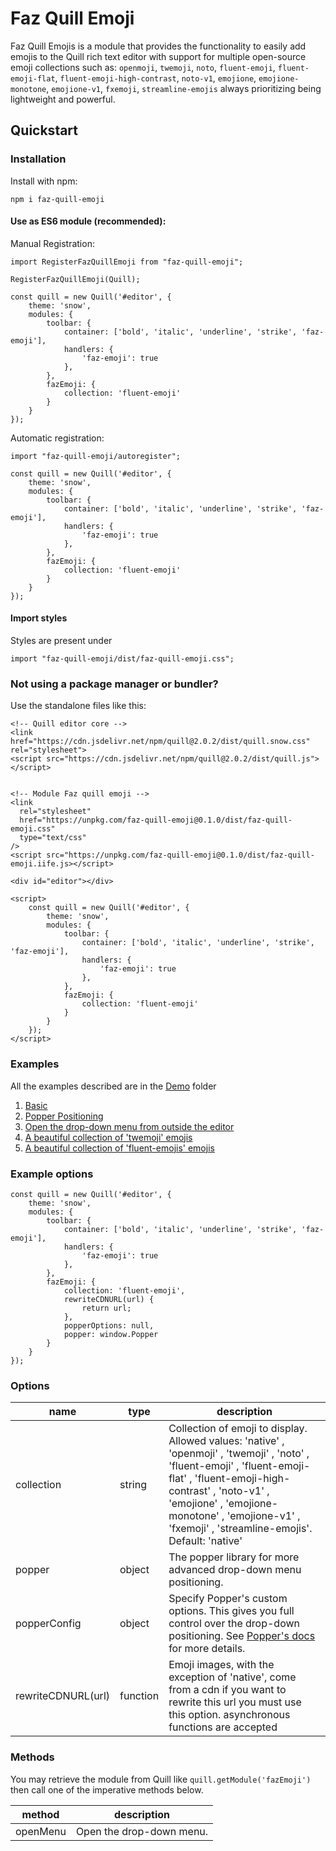 # Faz Quill Emoji
Faz Quill Emojis is a module that provides the functionality to easily add emojis to the Quill rich text editor with support for multiple open-source emoji collections such as: `openmoji`, `twemoji`, `noto`, `fluent-emoji`, `fluent-emoji-flat`, `fluent-emoji-high-contrast`, `noto-v1`, `emojione`, `emojione-monotone`, `emojione-v1`, `fxemoji`, `streamline-emojis` always prioritizing being lightweight and powerful.

## Quickstart

### Installation

Install with npm:

```
npm i faz-quill-emoji
```

#### Use as ES6 module (recommended):

Manual Registration:

```
import RegisterFazQuillEmoji from "faz-quill-emoji";

RegisterFazQuillEmoji(Quill);

const quill = new Quill('#editor', {
    theme: 'snow',
    modules: {
        toolbar: {
            container: ['bold', 'italic', 'underline', 'strike', 'faz-emoji'],
            handlers: {
                'faz-emoji': true  
            },
        },
        fazEmoji: {
            collection: 'fluent-emoji'
        }
    }
});
```

Automatic registration:

```
import "faz-quill-emoji/autoregister";

const quill = new Quill('#editor', {
    theme: 'snow',
    modules: {
        toolbar: {
            container: ['bold', 'italic', 'underline', 'strike', 'faz-emoji'],
            handlers: {
                'faz-emoji': true  
            },
        },
        fazEmoji: {
            collection: 'fluent-emoji'
        }
    }
});
```

#### Import styles

Styles are present under

```
import "faz-quill-emoji/dist/faz-quill-emoji.css";
```


### Not using a package manager or bundler?

Use the standalone files like this:

```
<!-- Quill editor core -->
<link href="https://cdn.jsdelivr.net/npm/quill@2.0.2/dist/quill.snow.css" rel="stylesheet">
<script src="https://cdn.jsdelivr.net/npm/quill@2.0.2/dist/quill.js"></script>


<!-- Module Faz quill emoji -->
<link
  rel="stylesheet"
  href="https://unpkg.com/faz-quill-emoji@0.1.0/dist/faz-quill-emoji.css"
  type="text/css"
/>
<script src="https://unpkg.com/faz-quill-emoji@0.1.0/dist/faz-quill-emoji.iife.js></script>

<div id="editor"></div>

<script>
    const quill = new Quill('#editor', {
        theme: 'snow',
        modules: {
            toolbar: {
                container: ['bold', 'italic', 'underline', 'strike', 'faz-emoji'],
                handlers: {
                    'faz-emoji': true  
                },
            },
            fazEmoji: {
                collection: 'fluent-emoji'
            }
        }
    });
</script>
```

### Examples

All the examples described are in the [Demo](./demo) folder

1. [Basic](./demo/index.html)
2. [Popper Positioning](./demo/index.html)
3. [Open the drop-down menu from outside the editor](./demo/index.html)
4. [A beautiful collection of 'twemoji' emojis](./demo/index.html)
5. [A beautiful collection of 'fluent-emojis' emojis](./demo/index.html)


### Example options

```
const quill = new Quill('#editor', {
    theme: 'snow',
    modules: {
        toolbar: {
            container: ['bold', 'italic', 'underline', 'strike', 'faz-emoji'],
            handlers: {
                'faz-emoji': true  
            },
        },
        fazEmoji: {
            collection: 'fluent-emoji', 
            rewriteCDNURL(url) {
                return url;
            },
            popperOptions: null,
            popper: window.Popper
        }
    }
});
```

### Options

| name          | type     | description                                                                                                                                                                                                                                                                  |
|---------------|----------|------------------------------------------------------------------------------------------------------------------------------------------------------------------------------------------------------------------------------------------------------------------------------|
| collection    | string   | Collection of emoji to display. Allowed values: 'native' ,  'openmoji' ,  'twemoji' ,  'noto' ,  'fluent-emoji' ,  'fluent-emoji-flat' ,  'fluent-emoji-high-contrast' ,  'noto-v1' ,  'emojione' ,  'emojione-monotone' ,  'emojione-v1' ,  'fxemoji' ,  'streamline-emojis'. Default: 'native' |
| popper        | object   | The popper library for more advanced drop-down menu positioning.                                                                                                                                                                                                             |
| popperConfig  | object   | Specify Popper's custom options. This gives you full control over the drop-down positioning. See [Popper's docs](https://popper.js.org/docs/v2/) for more details.                                                                                                                                             |
| rewriteCDNURL(url) | function | Emoji images, with the exception of 'native', come from a cdn if you want to rewrite this url you must use this option. asynchronous functions are accepted                                                                                                                  |


### Methods

You may retrieve the module from Quill like `quill.getModule('fazEmoji')` then call one of the imperative methods below.

| method   | description              |
|----------|--------------------------|
| openMenu | Open the drop-down menu. |